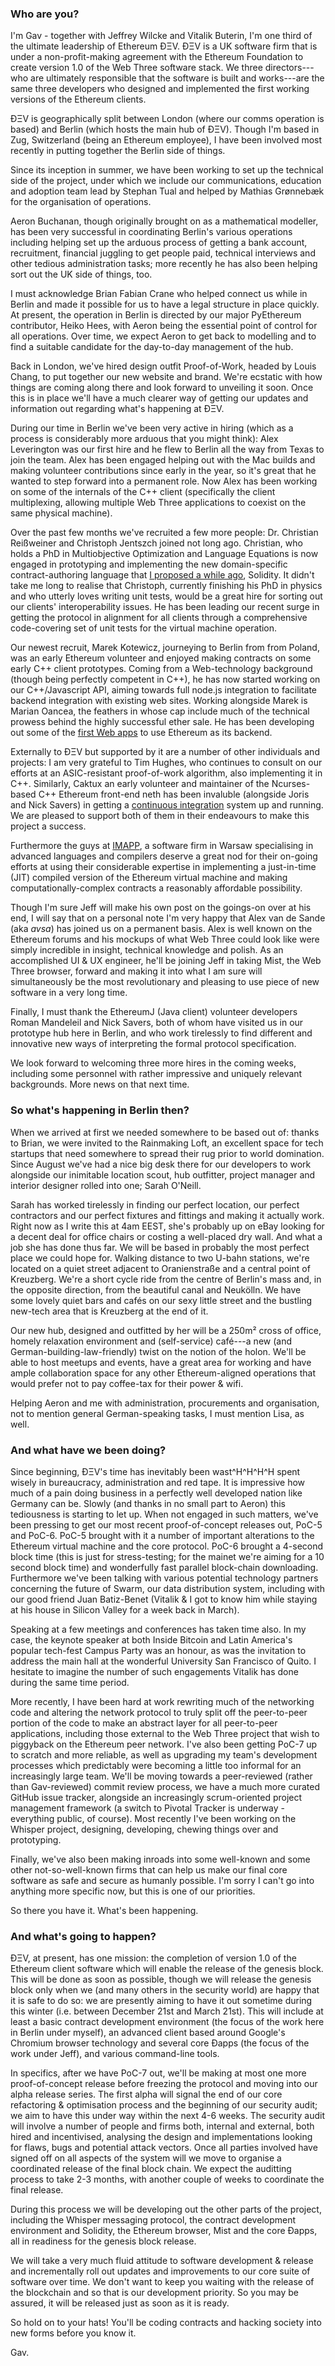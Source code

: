 ### Who are you?

I'm Gav - together with Jeffrey Wilcke and Vitalik Buterin, I'm one third of the ultimate leadership of Ethereum ÐΞV. ÐΞV is a UK software firm that is under a non-profit-making agreement with the Ethereum Foundation to create version 1.0 of the Web Three software stack. We three directors---who are ultimately responsible that the software is built and works---are the same three developers who designed and implemented the first working versions of the Ethereum clients.

ÐΞV is geographically split between London (where our comms operation is based) and Berlin (which hosts the main hub of ÐΞV). Though I'm based in Zug, Switzerland (being an Ethereum employee), I have been involved most recently in putting together the Berlin side of things.

Since its inception in summer, we have been working to set up the technical side of the project, under which we include our communications, education and adoption team lead by Stephan Tual and helped by Mathias Grønnebæk for the organisation of operations.

Aeron Buchanan, though originally brought on as a mathematical modeller, has been very successful in coordinating Berlin's various operations including helping set up the arduous process of getting a bank account, recruitment, financial juggling to get people paid, technical interviews and other tedious administration tasks; more recently he has also been helping sort out the UK side of things, too.

I must acknowledge Brian Fabian Crane who helped connect us while in Berlin and made it possible for us to have a legal structure in place quickly. At present, the operation in Berlin is directed by our major PyEthereum contributor, Heiko Hees, with Aeron being the essential point of control for all operations. Over time, we expect Aeron to get back to modelling and to find a suitable candidate for the day-to-day management of the hub.

Back in London, we've hired design outfit Proof-of-Work, headed by Louis Chang, to put together our new website and brand. We're ecstatic with how things are coming along there and look forward to unveiling it soon. Once this is in place we'll have a much clearer way of getting our updates and information out regarding what's happening at ÐΞV.

During our time in Berlin we've been very active in hiring (which as a process is considerably more arduous that you might think): Alex Leverington was our first hire and he flew to Berlin all the way from Texas to join the team. Alex has been engaged helping out with the Mac builds and making volunteer contributions since early in the year, so it's great that he wanted to step forward into a permanent role. Now Alex has been working on some of the internals of the C++ client (specifically the client multiplexing, allowing multiple Web Three applications to coexist on the same physical machine).

Over the past few months we've recruited a few more people: Dr. Christian Reißweiner and Christoph Jentszch joined not long ago. Christian, who holds a PhD in Multiobjective Optimization and Language Equations is now engaged in prototyping and implementing the new domain-specific contract-authoring language that [I proposed a while ago](https://github.com/ethereum/wiki/wiki/Solidity,-Docs-and-ABI), Solidity. It didn't take me long to realise that Christoph, currently finishing his PhD in physics and who utterly loves writing unit tests, would be a great hire for sorting out our clients' interoperability issues. He has been leading our recent surge in getting the protocol in alignment for all clients through a comprehensive code-covering set of unit tests for the virtual machine operation.

Our newest recruit, Marek Kotewicz, journeying to Berlin from from Poland, was an early Ethereum volunteer and enjoyed making contracts on some early C++ client prototypes. Coming from a Web-technology background (though being perfectly competent in C++), he has now started working on our C++/Javascript API, aiming towards full node.js integration to facilitate backend integration with existing web sites. Working alongside Marek is Marian Oancea, the feathers in whose cap include much of the technical prowess behind the highly successful ether sale. He has been developing out some of the [first Web apps](http://poc-6.ethdev.com) to use Ethereum as its backend.

Externally to ÐΞV but supported by it are a number of other individuals and projects: I am very grateful to Tim Hughes, who continues to consult on our efforts at an ASIC-resistant proof-of-work algorithm, also implementing it in C++. Similarly, Caktux an early volunteer and maintainer of the Ncurses-based C++ Ethereum front-end neth has been invaluble (alongside Joris and Nick Savers) in getting a [continuous integration](http://build.ethdev.com/console) system up and running. We are pleased to support both of them in their endeavours to make this project a success.

Furthermore the guys at [IMAPP](http://imapp.pl/en/), a software firm in Warsaw specialising in advanced languages and compilers deserve a great nod for their on-going efforts at using their considerable expertise in implementing a just-in-time (JIT) compiled version of the Ethereum virtual machine and making computationally-complex contracts a reasonably affordable possibility.

Though I'm sure Jeff will make his own post on the goings-on over at his end, I will say that on a personal note I'm very happy that Alex van de Sande (aka *avsa*) has joined us on a permanent basis. Alex is well known on the Ethereum forums and his mockups of what Web Three could look like were simply incredible in insight, technical knowledge and polish. As an accomplished UI & UX engineer, he'll be joining Jeff in taking Mist, the Web Three browser, forward and making it into what I am sure will simultaneously be the most revolutionary and pleasing to use piece of new software in a very long time. 

Finally, I must thank the EthereumJ (Java client) volunteer developers Roman Mandeleil and Nick Savers, both of whom have visited us in our prototype hub here in Berlin, and who work tirelessly to find different and innovative new ways of interpreting the formal protocol specification.

We look forward to welcoming three more hires in the coming weeks, including some personnel with rather impressive and uniquely relevant backgrounds. More news on that next time.

### So what's happening in Berlin then?

When we arrived at first we needed somewhere to be based out of: thanks to Brian, we were invited to the Rainmaking Loft, an excellent space for tech startups that need somewhere to spread their rug prior to world domination. Since August we've had a nice big desk there for our developers to work alongside our inimitable location scout, hub outfitter, project manager and interior designer rolled into one; Sarah O'Neill.

Sarah has worked tirelessly in finding our perfect location, our perfect contractors and our perfect fixtures and fittings and making it actually work. Right now as I write this at 4am EEST, she's probably up on eBay looking for a decent deal for office chairs or costing a well-placed dry wall. And what a job she has done thus far. We will be based in probably the most perfect place we could hope for. Walking distance to two U-bahn stations, we're located on a quiet street adjacent to Oranienstraße and a central point of Kreuzberg. We're a short cycle ride from the centre of Berlin's mass and, in the opposite direction, from the beautiful canal and Neukölln. We have some lovely quiet bars and cafés on our sexy little street and the bustling new-tech area that is Kreuzberg at the end of it.

Our new hub, designed and outfitted by her will be a 250m² cross of office, homely relaxation environment and (self-service) café---a new (and German-building-law-friendly) twist on the notion of the holon. We'll be able to host meetups and events, have a great area for working and have ample collaboration space for any other Ethereum-aligned operations that would prefer not to pay coffee-tax for their power & wifi.

Helping Aeron and me with administration, procurements and organisation, not to mention general German-speaking tasks, I must mention Lisa, as well.

### And what have we been doing?

Since beginning, ÐΞV's time has inevitably been wast^H^H^H^H spent wisely in bureaucracy, administration and red tape. It is impressive how much of a pain doing business in a perfectly well developed nation like Germany can be. Slowly (and thanks in no small part to Aeron) this tediousness is starting to let up. When not engaged in such matters, we've been pressing to get our most recent proof-of-concept releases out, PoC-5 and PoC-6. PoC-5 brought with it a number of important alterations to the Ethereum virtual machine and the core protocol. PoC-6 brought a 4-second block time (this is just for stress-testing; for the mainet we're aiming for a 10 second block time) and wonderfully fast parallel block-chain downloading. Furthermore we've been talking with various potential technology partners concerning the future of Swarm, our data distribution system, including with our good friend Juan Batiz-Benet (Vitalik & I got to know him while staying at his house in Silicon Valley for a week back in March).

Speaking at a few meetings and conferences has taken time also. In my case, the keynote speaker at both Inside Bitcoin and Latin America's popular tech-fest Campus Party was an honour, as was the invitation to address the main hall at the wonderful University San Francisco of Quito. I hesitate to imagine the number of such engagements Vitalik has done during the same time period.

More recently, I have been hard at work rewriting much of the networking code and altering the network protocol to truly split off the peer-to-peer portion of the code to make an abstract layer for all peer-to-peer applications, including those external to the Web Three project that wish to piggyback on the Ethereum peer network. I've also been getting PoC-7 up to scratch and more reliable, as well as upgrading my team's development processes which predictably were becoming a little too informal for an increasingly large team. We'll be moving towards a peer-reviewed (rather than Gav-reviewed) commit review process, we have a much more curated GitHub issue tracker, alongside an increasingly scrum-oriented project management framework (a switch to Pivotal Tracker is underway - everything public, of course). Most recently I've been working on the Whisper project, designing, developing, chewing things over and prototyping.

Finally, we've also been making inroads into some well-known and some other not-so-well-known firms that can help us make our final core software as safe and secure as humanly possible. I'm sorry I can't go into anything more specific now, but this is one of our priorities.

So there you have it. What's been happening.

### And what's going to happen?

ÐΞV, at present, has one mission: the completion of version 1.0 of the Ethereum client software which will enable the release of the genesis block. This will be done as soon as possible, though we will release the genesis block only when we (and many others in the security world) are happy that it is safe to do so: we are presently aiming to have it out sometime during this winter (i.e. between December 21st and March 21st). This will include at least a basic contract development environment (the focus of the work here in Berlin under myself), an advanced client based around Google's Chromium browser technology and several core Ðapps (the focus of the work under Jeff), and various command-line tools.

In specifics, after we have PoC-7 out, we'll be making at most one more proof-of-concept release before freezing the protocol and moving into our alpha release series. The first alpha will signal the end of our core refactoring & optimisation process and the beginning of our security audit; we aim to have this under way within the next 4-6 weeks. The security audit will involve a number of people and firms both, internal and external, both hired and incentivised, analysing the design and implementations looking for flaws, bugs and potential attack vectors. Once all parties involved have signed off on all aspects of the system will we move to organise a coordinated release of the final block chain. We expect the auditting process to take 2-3 months, with another couple of weeks to coordinate the final release.

During this process we will be developing out the other parts of the project, including the Whisper messaging protocol, the contract development environment and Solidity, the Ethereum browser, Mist and the core Ðapps, all in readiness for the genesis block release.

We will take a very much fluid attitude to software development & release and incrementally roll out updates and improvements to our core suite of software over time. We don't want to keep you waiting with the release of the blockchain and so that is our development priority. So you may be assured, it will be released just as soon as it is ready.

So hold on to your hats! You'll be coding contracts and hacking society into new forms before you know it.

Gav.